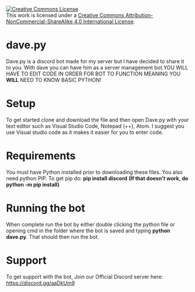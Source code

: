 <a rel="license" href="http://creativecommons.org/licenses/by-nc-sa/4.0/"><img alt="Creative Commons License" style="border-width:0" src="https://i.creativecommons.org/l/by-nc-sa/4.0/88x31.png" /></a><br />This work is licensed under a <a rel="license" href="http://creativecommons.org/licenses/by-nc-sa/4.0/">Creative Commons Attribution-NonCommercial-ShareAlike 4.0 International License</a>.

# dave.py

Dave.py is a discord bot made for my server but I have decided to share it to you. With dave you can have him as a server management bot.YOU WILL HAVE TO EDIT CODE IN ORDER FOR BOT TO FUNCTION MEANING YOU **WILL** NEED TO KNOW BASIC PYTHON!

# Setup

To get started clone and download the file and then open Dave.py with your text editor such as Visual Studio Code, Notepad (++), Atom. I suggest you use Visual studio code as it makes it easier for you to enter code.

# Requirements

You must have Python installed prior to downloading these files. You also need python PIP. To get pip do: **pip install discord**
**(If that doesn't work, do python -m pip install)**

# Running the bot

When complete run the bot by either double clicking the python file or opening cmd in the folder where the bot is saved and typing **python dave.py**. That should then run the bot.

# Support

To get support with the bot, Join our Official Discord server here: https://discord.gg/aaDkUm9
